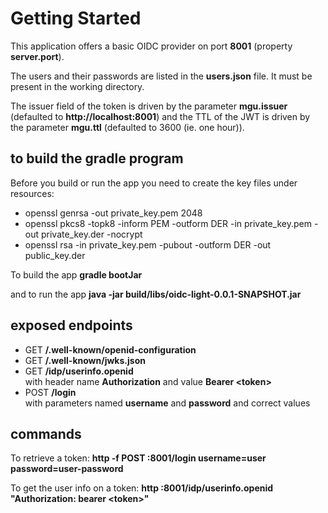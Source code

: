 # Getting Started

This application offers a basic OIDC provider on port **8001** (property **server.port**).

The users and their passwords are listed in the **users.json** file. It must be present in the working directory.

The issuer field of the token is driven by the parameter **mgu.issuer** (defaulted
to **http://localhost:8001**) and the TTL of the JWT is driven by the parameter
**mgu.ttl** (defaulted to 3600 (ie. one hour)).

## to build the gradle program

Before you build or run the app you need to create the key files under resources:
- openssl genrsa -out private_key.pem 2048
- openssl pkcs8 -topk8 -inform PEM -outform DER -in private_key.pem -out private_key.der -nocrypt
- openssl rsa -in private_key.pem -pubout -outform DER -out public_key.der

To build the app **gradle bootJar**

and to run the app **java -jar build/libs/oidc-light-0.0.1-SNAPSHOT.jar**


## exposed endpoints

 - GET **/.well-known/openid-configuration**
 - GET **/.well-known/jwks.json**
 - GET **/idp/userinfo.openid**<br/>with header name **Authorization** and value **Bearer &lt;token&gt;**
 - POST **/login**<br/> with parameters named **username** and **password** and correct values

## commands

To retrieve a token: **http -f POST :8001/login username=user password=user-password**

To get the user info on a token: **http :8001/idp/userinfo.openid "Authorization: bearer &lt;token&gt;"**

